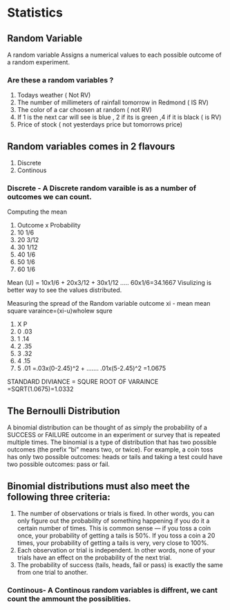 # Statistics

## Random Variable 
A random variable Assigns a numerical values to each possible outcome of a random experiment.
### Are these a random variables ?
1. Todays weather ( Not RV)
2. The number of millimeters of rainfall tomorrow in Redmond ( IS RV)
3. The color of a car choosen at random ( not RV)
4. If 1 is the next car will see is blue , 2 if its is green ,4 if it is black ( is RV)
5. Price of stock ( not yesterdays price but tomorrows price)

## Random variables comes in 2 flavours 
1. Discrete
2. Continous 

### Discrete - A Discrete random varaible is as a number of outcomes we can count.
Computing the mean 
1. Outcome x      Probability
2. 10               1/6
3. 20               3/12
4. 30               1/12
5. 40               1/6
6. 50               1/6
7. 60               1/6

Mean (U) = 10x1/6 + 20x3/12 + 30x1/12 ..... 60x1/6=34.1667
Visulizing is better way to see the values distributed.

Measuring the spread of the Random variable
outcome xi - mean 
mean square varaince=(xi-u)wholew squre

1. X     P
2. 0   .03
3. 1   .14
4. 2   .35
5. 3   .32
6. 4   .15
7. 5   .01
=.03x(0-2.45)^2 + ....... .01x(5-2.45)^2
=1.0675

STANDARD DIVIANCE = SQURE ROOT OF VARAINCE 
=SQRT(1.0675)=1.0332



## The Bernoulli Distribution

A binomial distribution can be thought of as simply the probability of a SUCCESS or FAILURE outcome in an experiment or survey that is repeated multiple times. 
The binomial is a type of distribution that has two possible outcomes (the prefix “bi” means two, or twice). For example, a coin toss has only two possible outcomes: heads or tails and taking a test could have two possible outcomes: pass or fail.


## Binomial distributions must also meet the following three criteria:

1. The number of observations or trials is fixed. In other words, you can only figure out the probability of something happening if you do it a certain number of times. This is common sense — if you toss a coin once, your probability of getting a tails is 50%. If you toss a coin a 20 times, your probability of getting a tails is very, very close to 100%.
2. Each observation or trial is independent. In other words, none of your trials have an effect on the probability of the next trial.
3. The probability of success (tails, heads, fail or pass) is exactly the same from one trial to another.

### Continous- A Continous random variables is diffrent, we cant count the ammount the possiblities.

